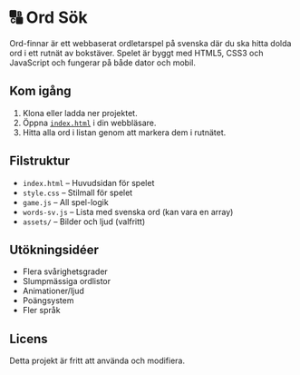 # 🔠 Ord Sök

Ord-finnar är ett webbaserat ordletarspel på svenska där du ska hitta dolda ord i ett rutnät av bokstäver. Spelet är byggt med HTML5, CSS3 och JavaScript och fungerar på både dator och mobil.

## Kom igång
1. Klona eller ladda ner projektet.
2. Öppna [`index.html`](https://htmlpreview.github.io/?https://github.com/hakimsjo/word-finder/blob/main/index.html) i din webbläsare.
3. Hitta alla ord i listan genom att markera dem i rutnätet.

## Filstruktur
- `index.html` – Huvudsidan för spelet
- `style.css` – Stilmall för spelet
- `game.js` – All spel-logik
- `words-sv.js` – Lista med svenska ord (kan vara en array)
- `assets/` – Bilder och ljud (valfritt)

## Utökningsidéer
- Flera svårighetsgrader
- Slumpmässiga ordlistor
- Animationer/ljud
- Poängsystem
- Fler språk

## Licens
Detta projekt är fritt att använda och modifiera.
